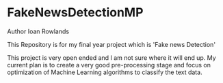 # FakeNewsDetectionMP
Author Ioan Rowlands 

This Repository is for my final year project which is 'Fake news Detection'

This project is very open ended and I am not sure where it will end up. 
My current plan is to create a very good pre-processing stage and focus on optimization of Machine Learning algorithms to classify the text data. 

